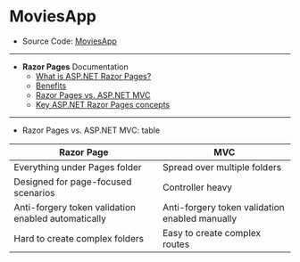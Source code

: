 # MoviesApp
- Source Code: [MoviesApp](MoviesApp/MoviesApp)
---
- **Razor Pages** Documentation
    - [What is ASP.NET Razor Pages?](docs/whats-aspnet-razor-pages.md)
    - [Benefits](docs/benefits.md)
    - [Razor Pages vs. ASP.NET MVC](https://jonhilton.net/razor-pages-or-mvc-a-quick-comparison)
    - [Key ASP.NET Razor Pages concepts](docs/concepts.md)
---
- Razor Pages vs. ASP.NET MVC: table

| Razor Page | MVC |
| --- | --- |
| Everything under Pages folder | Spread over multiple folders |
| Designed for page-focused scenarios | Controller heavy |
| Anti-forgery token validation enabled automatically | Anti-forgery token validation enabled manually |
| Hard to create complex folders | Easy to create complex routes |